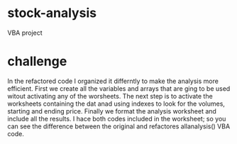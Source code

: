 # stock-analysis
VBA project

# challenge

In the refactored code I organized it differntly to make the analysis more efficient. First we create all the variables and arrays that are ging to be used witout activating any of the worsheets. The next step is to activate the worksheets containing the dat anad using indexes to look for the volumes, starting and ending price. Finally we format the analysis worksheet and include all the results. 
I hace both codes included in the worksheet; so you can see the difference between the original and refactores allanalysis() VBA code.
